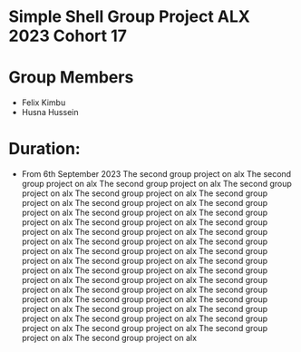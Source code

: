# Simple Shell Group Project ALX 2023 Cohort 17
# Group Members
- Felix Kimbu
- Husna Hussein
# Duration:
- From 6th September 2023
The second group project on alx
The second group project on alx
The second group project on alx
The second group project on alx
The second group project on alx
The second group project on alx
The second group project on alx
The second group project on alx
The second group project on alx
The second group project on alx
The second group project on alx
The second group project on alx
The second group project on alx
The second group project on alx
The second group project on alx
The second group project on alx
The second group project on alx
The second group project on alx
The second group project on alx
The second group project on alx
The second group project on alx
The second group project on alx
The second group project on alx
The second group project on alx
The second group project on alx
The second group project on alx
The second group project on alx
The second group project on alx
The second group project on alx
The second group project on alx
The second group project on alx
The second group project on alx
The second group project on alx
The second group project on alx
The second group project on alx
